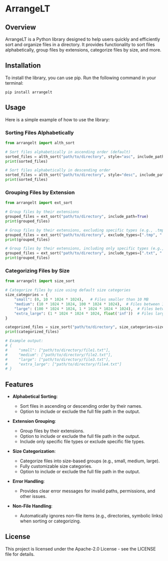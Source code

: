 # ArrangeLT

## Overview
ArrangeLT is a Python library designed to help users quickly and efficiently sort and organize files in a directory. It provides functionality to sort files alphabetically, group files by extensions, categorize files by size, and more.

## Installation
To install the library, you can use pip. Run the following command in your terminal:

```
pip install arrangelt
```

## Usage
Here is a simple example of how to use the library:

### Sorting Files Alphabetically
```python
from arrangelt import alth_sort

# Sort files alphabetically in ascending order (default)
sorted_files = alth_sort("path/to/directory", style="asc", include_path=True)
print(sorted_files)

# Sort files alphabetically in descending order
sorted_files = alth_sort("path/to/directory", style="desc", include_path=False)
print(sorted_files)
```

### Grouping Files by Extension
```python
from arrangelt import ext_sort

# Group files by their extensions
grouped_files = ext_sort("path/to/directory", include_path=True)
print(grouped_files)

# Group files by their extensions, excluding specific types (e.g., .tmp and .log)
grouped_files = ext_sort("path/to/directory", exclude_types=[".tmp", ".log"], include_path=False)
print(grouped_files)

# Group files by their extensions, including only specific types (e.g., .txt and .csv)
grouped_files = ext_sort("path/to/directory", include_types=[".txt", ".csv"], include_path=True)
print(grouped_files)
```

### Categorizing Files by Size
```python
from arrangelt import size_sort

# Categorize files by size using default size categories
size_categories = {
    "small": (0, 10 * 1024 * 1024),   # Files smaller than 10 MB
    "medium": (10 * 1024 * 1024, 100 * 1024 * 1024),  # Files between 10 MB and 100 MB
    "large": (100 * 1024 * 1024, 1 * 1024 * 1024 * 1024),  # Files between 100 MB and 1 GB
    "extra_large": (1 * 1024 * 1024 * 1024, float('inf'))  # Files larger than 1 GB
}

categorized_files = size_sort("path/to/directory", size_categories=size_categories, include_path=True)
print(categorized_files)

# Example output:
# {
#     "small": ["path/to/directory/file1.txt"],
#     "medium": ["path/to/directory/file2.txt"],
#     "large": ["path/to/directory/file3.txt"],
#     "extra_large": ["path/to/directory/file4.txt"]
# }
```

## Features
- **Alphabetical Sorting**:
  - Sort files in ascending or descending order by their names.
  - Option to include or exclude the full file path in the output.

- **Extension Grouping**:
  - Group files by their extensions.
  - Option to include or exclude the full file path in the output.
  - Include only specific file types or exclude specific file types.

- **Size Categorization**:
  - Categorize files into size-based groups (e.g., small, medium, large).
  - Fully customizable size categories.
  - Option to include or exclude the full file path in the output.

- **Error Handling**:
  - Provides clear error messages for invalid paths, permissions, and other issues.

- **Non-File Handling**:
  - Automatically ignores non-file items (e.g., directories, symbolic links) when sorting or categorizing.

## License
This project is licensed under the Apache-2.0 License - see the LICENSE file for details.